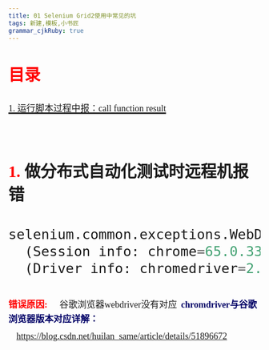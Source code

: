 ```yaml
---
title: 01 Selenium Grid2使用中常见的坑
tags: 新建,模板,小书匠
grammar_cjkRuby: true
---
```

# <font id="1" size='6' face='黑体'><font color='red'>**目录**</font></br>

<a href="#1"><font size="4" face="宋体">1. 运行脚本过程中报：call function result</font></a>


# <font id="1" size='6' face='黑体'><font color='red'>**1.**</font> 做分布式自动化测试时远程机报错</font></br>

```python
selenium.common.exceptions.WebDriverException: Message: unknown error: call function result missing 'value'
  (Session info: chrome=65.0.3325.181)
  (Driver info: chromedriver=2.30.477700 (0057494ad8732195794a7b32078424f92a5fce41),platform=Windows NT 6.1.7601 SP1 x86_64)
```

<font size='4' color='red' face="黑体">**错误原因:**</font>
&nbsp;&nbsp;<font size="4">谷歌浏览器webdriver没有对应</font>
<font size='4' color='#000066' face='黑体'>**chromdriver与谷歌浏览器版本对应详解：**</font>
&nbsp;&nbsp;<font size='4' face="楷体">https://blog.csdn.net/huilan_same/article/details/51896672</font>


